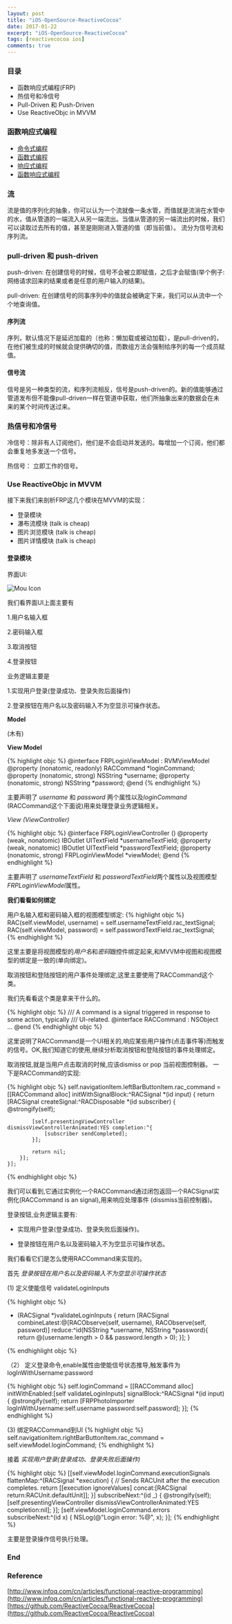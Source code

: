 ```yaml
---
layout: post
title: "iOS-OpenSource-ReactiveCocoa"
date: 2017-01-22
excerpt: "iOS-OpenSource-ReactiveCocoa"
tags: [reactivecocoa ios]
comments: true
---
```


### 目录 ###
* 函数响应式编程(FRP)
* 热信号和冷信号
* Pull-Driven 和 Push-Driven
* Use ReactiveObjc in MVVM

### 函数响应式编程 ###
 * [命令式编程](https://zh.wikipedia.org/wiki/%E6%8C%87%E4%BB%A4%E5%BC%8F%E7%B7%A8%E7%A8%8B)  
 * [函数式编程](https://zh.wikipedia.org/wiki/%E5%87%BD%E6%95%B8%E7%A8%8B%E5%BC%8F%E8%AA%9E%E8%A8%80)
 * [响应式编程](https://zh.wikipedia.org/wiki/%E5%93%8D%E5%BA%94%E5%BC%8F%E7%BC%96%E7%A8%8B)
 * [函数响应式编程](https://en.wikipedia.org/wiki/Functional_reactive_programming)

### 流 ###
流是值的序列化的抽象，你可以认为一个流就像一条水管，而值就是流淌在水管中的水，值从管道的一端流入从另一端流出。当值从管道的另一端流出的时候，我们可以读取过去所有的值，甚至是刚刚进入管道的值（即当前值）。 
流分为信号流和序列流。


### pull-driven 和 push-driven ###
push-driven: 在创建信号的时候，信号不会被立即赋值，之后才会赋值(举个例子:网络请求回来的结果或者是任意的用户输入的结果)。

pull-driven: 在创建信号的同事序列中的值就会被确定下来，我们可以从流中一个个地查询值。


#### 序列流 ####
序列，默认情况下是延迟加载的（也称：懒加载或被动加载），是pull-driven的，在他们被生成的时候就会提供确切的值，而数组方法会强制给序列的每一个成员赋值。

#### 信号流  ####

信号是另一种类型的流，和序列流相反，信号是push-driven的。新的值能够通过管道发布但不能像pull-driven一样在管道中获取，他们所抽象出来的数据会在未来的某个时间传送过来。

### 热信号和冷信号 ###

冷信号：除非有人订阅他们，他们是不会启动并发送的。每增加一个订阅，他们都会重复地多发送一个信号。

热信号： 立即工作的信号。


### Use ReactiveObjc in MVVM ###

接下来我们来剖析FRP这几个模块在MVVM的实现：

* 登录模块 
* 瀑布流模块 (talk is cheap)
* 图片浏览模块 (talk is cheap) 
* 图片详情模块 (talk is cheap)

#### 登录模块 ####

界面UI:

![Mou Icon](/assets/img/2017-01-22-opensource_reactivecocoa/frp_login.png)


我们看界面UI上面主要有 
	
1.用户名输入框 

2.密码输入框 

3.取消按钮 

4.登录按钮

业务逻辑主要是
    
1.实现用户登录(登录成功、登录失败后面操作)

2.登录按钮在用户名以及密码输入不为空显示可操作状态。


**Model**

(木有)

**View Model**

{% highlight objc %}
@interface FRPLoginViewModel : RVMViewModel
@property (nonatomic, readonly) RACCommand *loginCommand;
@property (nonatomic, strong) NSString *username;
@property (nonatomic, strong) NSString *password;
@end
{% endhighlight %}

 主要声明了 *username* 和 *password* 两个属性以及*loginCommand* (RACCommand这个下面说)用来处理登录业务逻辑相关。

*View (ViewController)*
 
 
 {% highlight objc %}
@interface FRPLoginViewController ()
@property (weak, nonatomic) IBOutlet UITextField *usernameTextField;
@property (weak, nonatomic) IBOutlet UITextField *passwordTextField;
@property (nonatomic, strong) FRPLoginViewModel *viewModel;
@end
 {% endhighlight %}
 
 主要声明了 *usernameTextField* 和 *passwordTextField*两个属性以及视图模型 *FRPLoginViewModel*属性。
 
 
**我们看看如何绑定**

用户名输入框和密码输入框的视图模型绑定:
{% highlight objc %}
    RAC(self.viewModel, username) = self.usernameTextField.rac_textSignal;
    RAC(self.viewModel, password) = self.passwordTextField.rac_textSignal;
{% endhighlight %}

这里主要是将视图模型的*用户名*和*密码*跟控件绑定起来,和MVVM中视图和视图模型的绑定是一致的(单向绑定)。


取消按钮和登陆按钮的用户事件处理绑定,这里主要使用了RACCommand这个类。

我们先看看这个类是拿来干什么的。

{% highlight objc %}
/// A command is a signal triggered in response to some action, typically
/// UI-related.
@interface RACCommand : NSObject
...
@end
{% endhighlight objc %}

这里说明了RACCommand是一个UI相关的,响应某些用户操作(点击事件等)而触发的信号。OK,我们知道它的使用,继续分析取消按钮和登陆按钮的事件处理绑定。

取消按钮,就是当用户点击取消的时候,应该dismiss or pop 当前视图控制器。 一下是RACCommand的实现:

{% highlight objc %}
 self.navigationItem.leftBarButtonItem.rac_command = [[RACCommand alloc] initWithSignalBlock:^RACSignal *(id input) {
        return [RACSignal createSignal:^RACDisposable *(id<RACSubscriber> subscriber) {
            @strongify(self);
            
            [self.presentingViewController dismissViewControllerAnimated:YES completion:^{
                [subscriber sendCompleted];
            }];
            
            return nil;
        }];
    }];
{% endhighlight objc %}

我们可以看到,它通过实例化一个RACCommand通过闭包返回一个RACSignal实例化(RACCommand is an signal),用来响应处理事件 (dissmiss当前控制器)。

登录按钮,业务逻辑主要有:

 * 实现用户登录(登录成功、登录失败后面操作)。

 * 登录按钮在用户名以及密码输入不为空显示可操作状态。

 我们看看它们是怎么使用RACCommand来实现的。
 
 首先 *登录按钮在用户名以及密码输入不为空显示可操作状态*
 
 (1) 定义使能信号 validateLoginInputs
 
 {% highlight objc %}
 - (RACSignal *)validateLoginInputs
{
    return [RACSignal combineLatest:@[RACObserve(self, username), RACObserve(self, password)] reduce:^id(NSString *username, NSString *password){
        return @(username.length > 0 && password.length > 0);
    }];
}

 {% endhighlight objc %}
 
 （2） 定义登录命令,enable属性由使能信号状态推导,触发事件为logInWithUsername:password
 
 {% highlight objc %} 
   self.loginCommand = [[RACCommand alloc] initWithEnabled:[self validateLoginInputs]
                                                signalBlock:^RACSignal *(id input) {
        @strongify(self);
        return [FRPPhotoImporter logInWithUsername:self.username password:self.password];
    }]; 
 {% endhighlight %}
 
 (3) 绑定RACCommand到UI
 {% highlight objc %} 
  self.navigationItem.rightBarButtonItem.rac_command = self.viewModel.loginCommand;
 {% endhighlight %}

 接着 *实现用户登录(登录成功、登录失败后面操作)*
 
 {% highlight objc %} 
  [[self.viewModel.loginCommand.executionSignals flattenMap:^(RACSignal *execution) {
        // Sends RACUnit after the execution completes.
        return [[execution ignoreValues] concat:[RACSignal return:RACUnit.defaultUnit]];
    }] subscribeNext:^(id _) {
        @strongify(self);
        [self.presentingViewController dismissViewControllerAnimated:YES completion:nil];
    }];
    [self.viewModel.loginCommand.errors subscribeNext:^(id x) {
        NSLog(@"Login error: %@", x);
    }];
 {% endhighlight %}
 
主要是登录操作信号执行处理。


### End ###


### Reference ###

[http://www.infoq.com/cn/articles/functional-reactive-programming](http://www.infoq.com/cn/articles/functional-reactive-programming)
[https://github.com/ReactiveCocoa/ReactiveCocoa](https://github.com/ReactiveCocoa/ReactiveCocoa)



 
 
 
